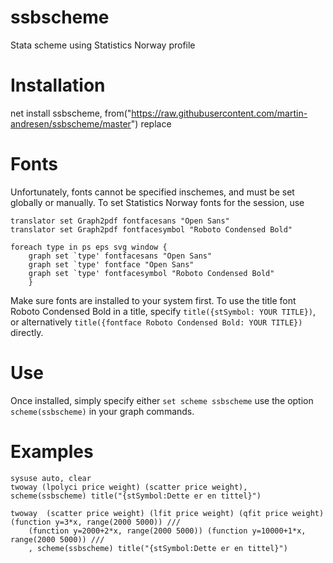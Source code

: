 # ssbscheme
Stata scheme using Statistics Norway profile

# Installation

net install ssbscheme, from("https://raw.githubusercontent.com/martin-andresen/ssbscheme/master") replace

# Fonts
Unfortunately, fonts cannot be specified inschemes, and must be set globally or manually. To set Statistics Norway fonts for the session, use

``` 
translator set Graph2pdf fontfacesans "Open Sans"
translator set Graph2pdf fontfacesymbol "Roboto Condensed Bold"

foreach type in ps eps svg window {
	graph set `type' fontfacesans "Open Sans"
	graph set `type' fontface "Open Sans"
	graph set `type' fontfacesymbol "Roboto Condensed Bold"
	}
```

Make sure fonts are installed to your system first. To use the title font Roboto Condensed Bold in a title, specify ```title({stSymbol: YOUR TITLE})```, or alternatively ```title({fontface Roboto Condensed Bold: YOUR TITLE})``` directly.

# Use
Once installed, simply specify either ```set scheme ssbscheme``` use the option ```scheme(ssbscheme)``` in your graph commands. 

# Examples
``` 
sysuse auto, clear
twoway (lpolyci price weight) (scatter price weight), scheme(ssbscheme) title("{stSymbol:Dette er en tittel}")

twoway 	(scatter price weight) (lfit price weight) (qfit price weight) (function y=3*x, range(2000 5000)) ///
	(function y=2000+2*x, range(2000 5000)) (function y=10000+1*x, range(2000 5000)) ///
	, scheme(ssbscheme) title("{stSymbol:Dette er en tittel}")
```
